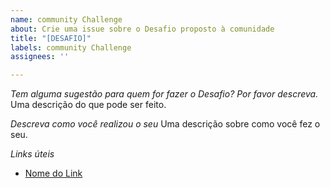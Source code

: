 ```yaml
---
name: community Challenge
about: Crie uma issue sobre o Desafio proposto à comunidade
title: "[DESAFIO]"
labels: community Challenge
assignees: ''

---
```


*Tem alguma sugestão para quem for fazer o Desafio? Por favor descreva.*
Uma descrição do que pode ser feito. 

*Descreva como você realizou o seu*
Uma descrição sobre como você fez o seu.

*Links úteis*
- [Nome do Link](URL)
